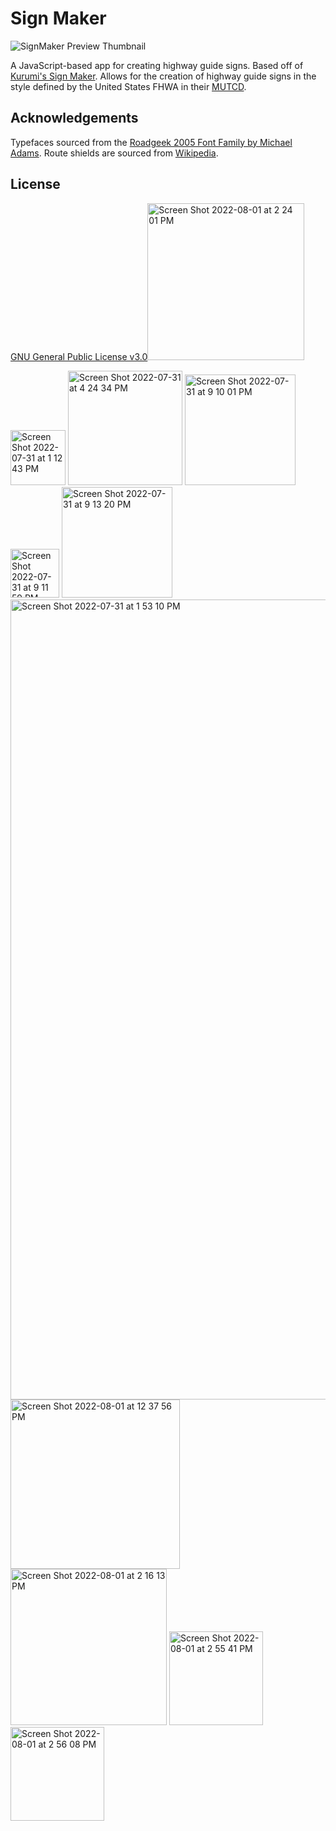 # Sign Maker

![SignMaker Preview Thumbnail](https://repository-images.githubusercontent.com/203719668/9e0b3000-6151-11ea-8adb-d5824ff3f5e3)

A JavaScript-based app for creating highway guide signs. Based off of [Kurumi's Sign Maker](http://www.kurumi.com/roads/signmaker). Allows for the creation of highway guide signs in the style defined by the United States FHWA in their [MUTCD](https://mutcd.fhwa.dot.gov/kno_2009r1r2.htm).

## Acknowledgements

Typefaces sourced from the [Roadgeek 2005 Font Family by Michael Adams](https://n1en.org/roadgeek-fonts/).
Route shields are sourced from [Wikipedia](https://en.wikipedia.org/wiki/Numbered_highways_in_the_United_States).

## License

[GNU General Public License v3.0](https://www.gnu.org/licenses/gpl-3.0.txt)<img width="251" alt="Screen Shot 2022-08-01 at 2 24 01 PM" src="https://user-images.githubusercontent.com/110296427/182249128-8f22124d-cc29-492e-890d-79285aeb0e7b.png">


<img width="88" alt="Screen Shot 2022-07-31 at 1 12 43 PM" src="https://user-images.githubusercontent.com/110296427/182043583-8cfea233-e81d-4ba0-bad1-52767d8864da.png">
<img width="183" alt="Screen Shot 2022-07-31 at 4 24 34 PM" src="https://user-images.githubusercontent.com/110296427/182049553-ec6e6464-5c85-4b5a-b4d0-f8f6f7b0e61f.png">
<img width="177" alt="Screen Shot 2022-07-31 at 9 10 01 PM" src="https://user-images.githubusercontent.com/110296427/182070638-27f596a7-3c3d-4883-9d90-d213aa546003.png">
<img width="78" alt="Screen Shot 2022-07-31 at 9 11 59 PM" src="https://user-images.githubusercontent.com/110296427/182070755-60c9aaa7-2fc6-43f9-90c0-ebda1f9fea2f.png">
<img width="177" alt="Screen Shot 2022-07-31 at 9 13 20 PM" src="https://user-images.githubusercontent.com/110296427/182070857-88c09efc-4507-498a-876d-5f80f033f7cb.png">
<img width="1280" alt="Screen Shot 2022-07-31 at 1 53 10 PM" src="https://user-images.githubusercontent.com/110296427/182231477-5fe9f6f4-53a0-4f6c-b024-2b4186bc6f0d.png">
<img width="271" alt="Screen Shot 2022-08-01 at 12 37 56 PM" src="https://user-images.githubusercontent.com/110296427/182231685-f2317adb-35a4-47e0-a0dd-2403dc9e8cc3.png">
<img width="250" alt="Screen Shot 2022-08-01 at 2 16 13 PM" src="https://user-images.githubusercontent.com/110296427/182248202-3d91971e-ce01-4ad3-921c-b3f44f26fcd6.png">
<img width="150" alt="Screen Shot 2022-08-01 at 2 55 41 PM" src="https://user-images.githubusercontent.com/110296427/182252882-ff94164a-460c-4f87-b891-3dfc024e1663.png">
<img width="150" alt="Screen Shot 2022-08-01 at 2 56 08 PM" src="https://user-images.githubusercontent.com/110296427/182252897-6d28edcc-6ba7-4c63-90a9-a0613c361d74.png">
